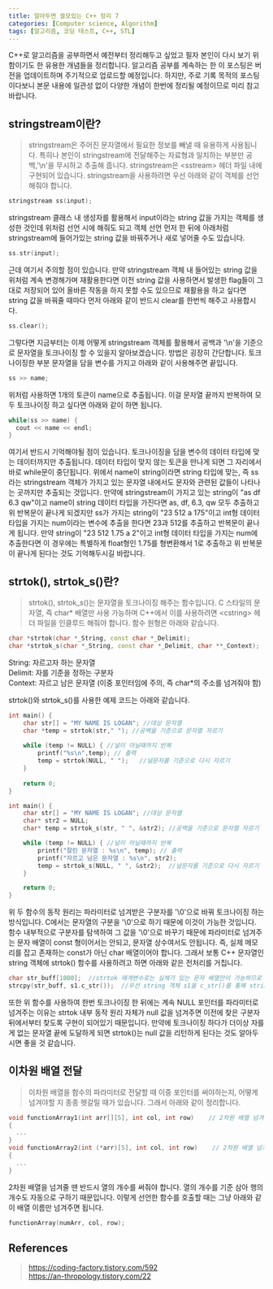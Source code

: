 ```yaml
---
title: 알아두면 쓸모있는 C++ 정리 7
categories: [Computer science, Algorithm]
tags: [알고리즘, 코딩 테스트, C++, STL]
---
```


C++로 알고리즘을 공부하면서 예전부터 정리해두고 싶었고 필자 본인이 다시 보기 위함이기도 한 유용한 개념들을 정리합니다.
알고리즘 공부를 계속하는 한 이 포스팅은 버전을 업데이트하며 주기적으로 업로드할 예정입니다. 하지만, 주로 기록 목적의 포스팅이다보니 본문 내용에 일관성 없이 다양한 개념이 한번에 정리될 예정이므로 미리 참고 바랍니다. 

## stringstream이란?
> stringstream은 주어진 문자열에서 필요한 정보를 빼낼 때 유용하게 사용됩니다. 특히나 본인이 stringstream에 전달해주는 자료형과 일치하는 부분만 공백,'\n'을 무시하고 추출해 줍니다. stringstream은 \<sstream> 헤더 파일 내에 구현되어 있습니다. stringstream을 사용하려면 우선 아래와 같이 객체를 선언해줘야 합니다.
```cpp
stringstream ss(input);
```
stringstream 클래스 내 생성자를 활용해서 input이라는 string 값을 가지는 객체를 생성한 것인데 위처럼 선언 시에 해줘도 되고 객체 선언 먼저 한 뒤에 아래처럼 stringstream에 들어가있는 string 값을 바꿔주거나 새로 넣어줄 수도 있습니다.
```cpp
ss.str(input);
```
근데 여기서 주의할 점이 있습니다. 만약 stringstream 객체 내 들어있는 string 값을 위처럼 계속 변경해가며 재활용한다면 이전 string 값을 사용하면서 발생한 flag들이 그대로 저장되어 있어 올바른 작동을 하지 못할 수도 있으므로 재활용을 하고 싶다면 string 값을 바꿔줄 때마다 먼저 아래와 같이 반드시 clear를 한번씩 해주고 사용합시다.
```cpp
ss.clear();
```
그렇다면 지금부터는 이제 어떻게 stringstream 객체를 활용해서 공백과 '\n'을 기준으로 문자열을 토크나이징 할 수 있을지 알아보겠습니다. 방법은 굉장히 간단합니다. 토크나이징한 부분 문자열을 담을 변수를 가지고 아래와 같이 사용해주면 끝입니다.
```cpp
ss >> name;
```
위처럼 사용하면 1개의 토큰이 name으로 추출됩니다. 이걸 문자열 끝까지 반복하여 모두 토크나이징 하고 싶다면 아래와 같이 하면 됩니다.
```cpp
while(ss >> name) {
  cout << name << endl;
}
```
여기서 반드시 기억해야될 점이 있습니다. 토크나이징을 담을 변수의 데이터 타입에 맞는 데이터까지만 추출됩니다. 데이터 타입이 맞지 않는 토큰을 만나게 되면 그 자리에서 바로 while문이 중단됩니다. 위에서 name이 string이라면 string 타입에 맞는, 즉 ss라는 stringstream 객체가 가지고 있는 문자열 내에서도 문자와 관련된 값들이 나타나는 곳까지만 추출되는 것입니다. 만약에 stringstream이 가지고 있는 string이 "as df 6.3 qw"이고 name이 string 데이터 타입을 가진다면 as, df, 6.3, qw 모두 추출하고 위 반복문이 끝나게 되겠지만 ss가 가지는 string이 "23 512 a 175"이고 int형 데이터 타입을 가지는 num이라는 변수에 추출을 한다면 23과 512를 추출하고 반복문이 끝나게 됩니다. 만약 string이 "23 512 1.75 a 2"이고 int형 데이터 타입을 가지는 num에 추출한다면 이 경우에는 특별하게 float형인 1.75를 형변환해서 1로 추출하고 위 반복문이 끝나게 된다는 것도 기억해두시길 바랍니다.

## strtok(), strtok_s()란?
> strtok(), strtok_s()는 문자열을 토크나이징 해주는 함수입니다. C 스타일의 문자열, 즉 char* 배열만 사용 가능하며 C++에서 이를 사용하려면 \<cstring> 헤더 파일을 인클루드 해줘야 합니다. 함수 원형은 아래와 같습니다.
```cpp
char *strtok(char *_String, const char *_Delimit);
char *strtok_s(char *_String, const char *_Delimit, char **_Context);
```
String: 자르고자 하는 문자열  
Delimit: 자를 기준을 정하는 구분자  
Context: 자르고 남은 문자열 (이중 포인터임에 주의, 즉 char*의 주소를 넘겨줘야 함)  
  
strtok()와 strtok_s()를 사용한 예제 코드는 아래와 같습니다.
```cpp
int main() {
    char str[] = "MY NAME IS LOGAN"; //대상 문자열 
    char *temp = strtok(str," "); //공백을 기준으로 문자열 자르기
    
    while (temp != NULL) { //널이 아닐때까지 반복
        printf("%s\n",temp); // 출력
        temp = strtok(NULL, " ");	//널문자를 기준으로 다시 자르기
    }
	
    return 0;
}
```
```cpp
int main() {
    char str[] = "MY NAME IS LOGAN"; //대상 문자열 
    char* str2 = NULL;
    char* temp = strtok_s(str, " ", &str2); //공백을 기준으로 문자열 자르기

    while (temp != NULL) { //널이 아닐때까지 반복
        printf("잘린 문자열 : %s\n", temp); // 출력
        printf("자르고 남은 문자열 : %s\n", str2);
        temp = strtok_s(NULL, " ", &str2);	//널문자를 기준으로 다시 자르기
    }

    return 0;
}
```
위 두 함수의 동작 원리는 파라미터로 넘겨받은 구분자를 '\0'으로 바꿔 토크나이징 하는 방식입니다. C에서는 문자열의 구분을 '\0'으로 하기 때문에 이것이 가능한 것입니다. 함수 내부적으로 구분자를 탐색하여 그 값을 '\0'으로 바꾸기 때문에 파라미터로 넘겨주는 문자 배열이 const 형이어서는 안되고, 문자열 상수여서도 안됩니다. 즉, 실제 메모리를 잡고 존재하는 const가 아닌 char 배열이어야 합니다. 그래서 보통 C++ 문자열인 string 객체에 strtok() 함수를 사용하려고 하면 아래와 같은 전처리를 거칩니다.
```cpp
char str_buff[1000];  //strtok 매개변수로는 실체가 있는 문자 배열만이 가능하므로 문자 배열 선언 
strcpy(str_buff, s1.c_str());  //우선 string 객체 s1을 c_str()를 통해 string을 char* 형으로 바꿔줍니다. 하지만 c_str()은 const형을 리턴하므로 strcpy를 활용하여 const가 아닌 실제 배열에 담아 줍니다
```
또한 위 함수를 사용하여 한번 토크나이징 한 뒤에는 계속 NULL 포인터를 파라미터로 넘겨주는 이유는 strtok 내부 동작 원리 자체가 null 값을 넘겨주면 이전에 찾은 구분자 뒤에서부터 찾도록 구현이 되어있기 때문입니다. 만약에 토크나이징 하다가 더이상 자를 게 없는 문자열 끝에 도달하게 되면 strtok()는 null 값을 리턴하게 된다는 것도 알아두시면 좋을 것 같습니다.

## 이차원 배열 전달
> 이차원 배열을 함수의 파라미터로 전달할 때 이중 포인터를 써야하는지, 어떻게 넘겨야할 지 종종 헷갈릴 때가 있습니다. 그래서 아래와 같이 정리합니다.  
  

```cpp
void functionArray1(int arr[][5], int col, int row)    // 2차원 배열 넘겨줄 때 열의 개수를 반드시 써줘야 한다
{
  ...
}
void functionArray2(int (*arr)[5], int col, int row)    // 2차원 배열 넘겨줄 때 열의 크기를 반드시 써줘야 한다
{
  ...
}
```
2차원 배열을 넘겨줄 땐 반드시 열의 개수를 써줘야 합니다. 열의 개수를 기준 삼아 행의 개수도 자동으로 구하기 때문입니다. 이렇게 선언한 함수를 호출할 때는 그냥 아래와 같이 배열 이름만 넘겨주면 됩니다.
```cpp
functionArray(numArr, col, row);
```

## References
> https://coding-factory.tistory.com/592  
https://an-thropology.tistory.com/22